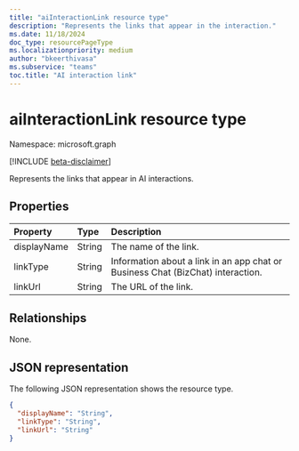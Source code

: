 ```yaml
---
title: "aiInteractionLink resource type"
description: "Represents the links that appear in the interaction."
ms.date: 11/18/2024
doc_type: resourcePageType
ms.localizationpriority: medium
author: "bkeerthivasa"
ms.subservice: "teams"
toc.title: "AI interaction link"
---
```


# aiInteractionLink resource type

Namespace: microsoft.graph

[!INCLUDE [beta-disclaimer](../../includes/beta-disclaimer.md)]

Represents the links that appear in AI interactions. 

## Properties

| Property   | Type | Description |
|:---------------|:--------|:----------|
| displayName | String | The name of the link. |
| linkType | String | Information about a link in an app chat or Business Chat (BizChat) interaction. |
| linkUrl | String | The URL of the link. |

## Relationships

None.

## JSON representation

The following JSON representation shows the resource type.

<!--{
  "blockType": "resource",
  "optionalProperties": [],
  "keyProperty": "id",
  "baseType": "microsoft.graph.entity",
  "@odata.type": "microsoft.graph.aiInteractionLink"
}-->

```json
{
  "displayName": "String",
  "linkType": "String",
  "linkUrl": "String"
}
```
